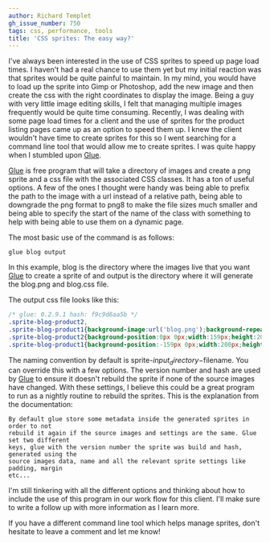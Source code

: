 ```yaml
---
author: Richard Templet
gh_issue_number: 750
tags: css, performance, tools
title: 'CSS sprites: The easy way?'
---
```




I've always been interested in the use of CSS sprites to speed up page load times. I haven't had a real chance to use them yet but my initial reaction was that sprites would be quite painful to maintain. In my mind, you would have to load up the sprite into Gimp or Photoshop, add the new image and then create the css with the right coordinates to display the image. Being a guy with very little image editing skills, I felt that managing multiple images frequently would be quite time consuming. Recently, I was dealing with some page load times for a client and the use of sprites for the product listing pages came up as an option to speed them up. I knew the client wouldn't have time to create sprites for this so I went searching for a command line tool that would allow me to create sprites. I was quite happy when I stumbled upon [Glue](http://glue.readthedocs.org/en/latest/index.html).

[Glue](http://glue.readthedocs.org/en/latest/index.html) is free program that will take a directory of images and create a png sprite and a css file with the associated CSS classes. It has a ton of useful options. A few of the ones I thought were handy was being able to prefix the path to the image with a url instead of a relative path, being able to downgrade the png format to png8 to make the file sizes much smaller and being able to specify the start of the name of the class with something to help with being able to use them on a dynamic page.

The most basic use of the command is as follows:

```
glue blog output
```

In this example, blog is the directory where the images live that you want [Glue](http://glue.readthedocs.org/en/latest/index.html) to create a sprite of and output is the directory where it will generate the blog.png and blog.css file.

The output css file looks like this:

```css
/* glue: 0.2.9.1 hash: f9c9d6aa5b */
.sprite-blog-product2,
.sprite-blog-product1{background-image:url('blog.png');background-repeat:no-repeat}
.sprite-blog-product2{background-position:0px 0px;width:159px;height:200px;}
.sprite-blog-product1{background-position:-159px 0px;width:200px;height:168px;}
```

The naming convention by default is sprite-$input_directory-$filename.  You can override this with a few options. The version number and hash are used by [Glue](http://glue.readthedocs.org/en/latest/index.html) to ensure it doesn't rebuild the sprite if none of the source images have changed.  With these settings, I believe this could be a great program to run as a nightly routine to rebuild the sprites.  This is the explanation from the documentation:

```
By default glue store some metadata inside the generated sprites in order to not
rebuild it again if the source images and settings are the same. Glue set two different
keys, glue with the version number the sprite was build and hash, generated using the 
source images data, name and all the relevant sprite settings like padding, margin 
etc...
```

I'm still tinkering with all the different options and thinking about how to include the use of this program in our work flow for this client.  I'll make sure to write a follow up with more information as I learn more.

If you have a different command line tool which helps manage sprites, don't hesitate to leave a comment and let me know!


